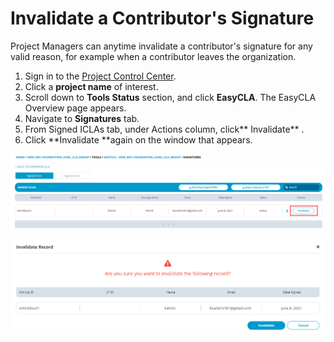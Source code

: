 # Invalidate a Contributor's Signature

Project Managers can anytime invalidate a contributor's signature for any valid reason, for example when a contributor leaves the organization. 

1. Sign in to the [Project Control Center](https://projectadmin.lfx.linuxfoundation.org).
2. Click a **project name** of interest.
3. Scroll down to **Tools Status** section, and click  **EasyCLA**. The EasyCLA Overview page appears.
4. Navigate to **Signatures** tab.
5.  From Signed ICLAs tab, under Actions column, click** Invalidate** .
6. Click **Invalidate **again on the window that appears.

![Invalidate Signature](../../.gitbook/assets/invalidate-signature.png)

![Invalidate](../../.gitbook/assets/invalidate-cta.png)
